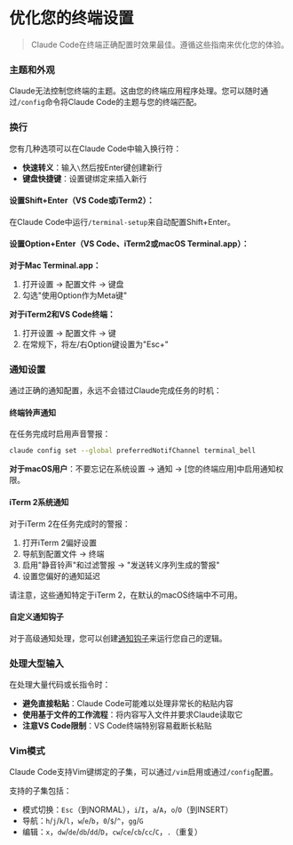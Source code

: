 # 优化您的终端设置

> Claude Code在终端正确配置时效果最佳。遵循这些指南来优化您的体验。

### 主题和外观

Claude无法控制您终端的主题。这由您的终端应用程序处理。您可以随时通过`/config`命令将Claude Code的主题与您的终端匹配。

### 换行

您有几种选项可以在Claude Code中输入换行符：

* **快速转义**：输入`\`然后按Enter键创建新行
* **键盘快捷键**：设置键绑定来插入新行

#### 设置Shift+Enter（VS Code或iTerm2）：

在Claude Code中运行`/terminal-setup`来自动配置Shift+Enter。

#### 设置Option+Enter（VS Code、iTerm2或macOS Terminal.app）：

**对于Mac Terminal.app：**

1. 打开设置 → 配置文件 → 键盘
2. 勾选"使用Option作为Meta键"

**对于iTerm2和VS Code终端：**

1. 打开设置 → 配置文件 → 键
2. 在常规下，将左/右Option键设置为"Esc+"

### 通知设置

通过正确的通知配置，永远不会错过Claude完成任务的时机：

#### 终端铃声通知

在任务完成时启用声音警报：

```sh
claude config set --global preferredNotifChannel terminal_bell
```

**对于macOS用户**：不要忘记在系统设置 → 通知 → \[您的终端应用]中启用通知权限。

#### iTerm 2系统通知

对于iTerm 2在任务完成时的警报：

1. 打开iTerm 2偏好设置
2. 导航到配置文件 → 终端
3. 启用"静音铃声"和过滤警报 → "发送转义序列生成的警报"
4. 设置您偏好的通知延迟

请注意，这些通知特定于iTerm 2，在默认的macOS终端中不可用。

#### 自定义通知钩子

对于高级通知处理，您可以创建[通知钩子](/zh-CN/docs/claude-code/hooks#notification)来运行您自己的逻辑。

### 处理大型输入

在处理大量代码或长指令时：

* **避免直接粘贴**：Claude Code可能难以处理非常长的粘贴内容
* **使用基于文件的工作流程**：将内容写入文件并要求Claude读取它
* **注意VS Code限制**：VS Code终端特别容易截断长粘贴

### Vim模式

Claude Code支持Vim键绑定的子集，可以通过`/vim`启用或通过`/config`配置。

支持的子集包括：

* 模式切换：`Esc`（到NORMAL），`i`/`I`，`a`/`A`，`o`/`O`（到INSERT）
* 导航：`h`/`j`/`k`/`l`，`w`/`e`/`b`，`0`/`$`/`^`，`gg`/`G`
* 编辑：`x`，`dw`/`de`/`db`/`dd`/`D`，`cw`/`ce`/`cb`/`cc`/`C`，`.`（重复）
